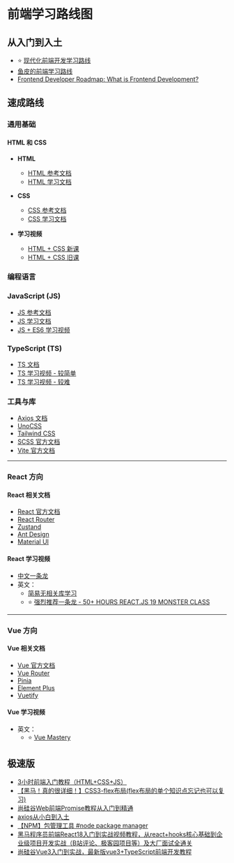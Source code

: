 # 前端学习路线图

## 从入门到入土

- ⭐ [现代化前端开发学习路线](https://front-talk.com/roadmap)
- [鱼皮的前端学习路线](https://www.codefather.cn/course/1789189862986850306/section/1789190394078011393)
- [Frontend Developer Roadmap: What is Frontend Development?](https://roadmap.sh/frontend)

## 速成路线

### 通用基础

#### HTML 和 CSS

- **HTML**
  - [HTML 参考文档](https://developer.mozilla.org/zh-CN/docs/Web/HTML)  
  - [HTML 学习文档](https://developer.mozilla.org/zh-CN/docs/Learn_web_development/Core/Structuring_content)  

- **CSS**
  - [CSS 参考文档](https://developer.mozilla.org/zh-CN/docs/Web/CSS)  
  - [CSS 学习文档](https://developer.mozilla.org/zh-CN/docs/Learn_web_development/Core/Styling_basics)  

- **学习视频**
  - [HTML + CSS 新课](https://www.bilibili.com/video/BV1kM4y127Li)  
  - [HTML + CSS 旧课](https://www.bilibili.com/video/BV14J4114768)  

### 编程语言

### JavaScript (JS)
- [JS 参考文档](https://developer.mozilla.org/zh-CN/docs/Web/JavaScript)  
- [JS 学习文档](https://developer.mozilla.org/zh-CN/docs/Learn_web_development/Core/Scripting)  
- [JS + ES6 学习视频](https://www.bilibili.com/video/BV1Y84y1L7Nn)  

### TypeScript (TS)
- [TS 文档](https://www.typescriptlang.org/zh/docs/handbook/typescript-in-5-minutes.html)  
- [TS 学习视频 - 较简单](https://www.bilibili.com/video/BV1YS411w7Bf)  
- [TS 学习视频 - 较难](https://www.bilibili.com/video/BV1wR4y1377K)  

### 工具与库

- [Axios 文档](https://axios-http.com/zh/docs/intro)  
- [UnoCSS](https://unocss.nodejs.cn/)  
- [Tailwind CSS](https://tailwindcss.com/)  
- [SCSS 官方文档](https://sass-lang.com/)
- [Vite 官方文档](https://cn.vite.dev/guide/)  

---

### React 方向

#### React 相关文档
- [React 官方文档](https://zh-hans.react.dev/learn)  
- [React Router](https://reactrouter.com/home)  
- [Zustand](https://zustand.docs.pmnd.rs/getting-started/introduction)  
- [Ant Design](https://ant-design.antgroup.com/index-cn)  
- [Material UI](https://mui.com/material-ui/getting-started)  

#### React 学习视频
- [中文一条龙](https://www.bilibili.com/video/BV1ZB4y1Z7o8)  
- 英文：  
  - [简易无相关库学习](https://www.youtube.com/watch?v=dCLhUialKPQ)  
  - ⭐ [强烈推荐一条龙 - 50+ HOURS REACT.JS 19 MONSTER CLASS](https://youtu.be/M9O5AjEFzKw?si=6jhTYwYwWgxxHU6m)

---

### Vue 方向

#### Vue 相关文档
- [Vue 官方文档](https://cn.vuejs.org/guide/introduction.html)  
- [Vue Router](https://router.vuejs.org/zh/)  
- [Pinia](https://pinia.vuejs.org/zh/)  
- [Element Plus](https://element-plus.org/zh-CN/)  
- [Vuetify](https://vuetifyjs.com/en/)  

#### Vue 学习视频
- 英文：  
  - ⭐ [Vue Mastery](https://www.youtube.com/@VueMastery/videos)  

## 极速版

- [3小时前端入门教程（HTML+CSS+JS）](https://www.bilibili.com/video/BV1BT4y1W7Aw)
- [【黑马！真的很详细！】CSS3-flex布局(flex布局的单个知识点忘记也可以复习)](https://www.bilibili.com/video/BV1N54y1i7dG)
- [尚硅谷Web前端Promise教程从入门到精通](https://www.bilibili.com/video/BV1GA411x7z1)
- [axios从小白到入土](https://www.bilibili.com/video/BV1QA411b7TR)
- [【NPM】包管理工具 #node package manager](https://www.bilibili.com/video/BV1Dv411W7XP)
- [黑马程序员前端React18入门到实战视频教程，从react+hooks核心基础到企业级项目开发实战（B站评论、极客园项目等）及大厂面试全通关](https://www.bilibili.com/video/BV1ZB4y1Z7o8)
- [尚硅谷Vue3入门到实战，最新版vue3+TypeScript前端开发教程](https://www.bilibili.com/video/BV1Za4y1r7KE)